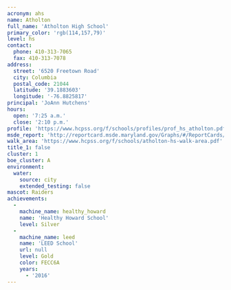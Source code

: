 ```yaml
---
acronym: ahs
name: Atholton
full_name: 'Atholton High School'
primary_color: 'rgb(114,157,79)'
level: hs
contact:
  phone: 410-313-7065
  fax: 410-313-7078
address:
  street: '6520 Freetown Road'
  city: Columbia
  postal_code: 21044
  latitude: '39.1883603'
  longitude: '-76.8825817'
principal: 'JoAnn Hutchens'
hours:
  open: '7:25 a.m.'
  close: '2:10 p.m.'
profile: 'https://www.hcpss.org/f/schools/profiles/prof_hs_atholton.pdf'
msde_report: 'http://reportcard.msde.maryland.gov/Graphs/#/ReportCards/ReportCardSchool/1//1/13/0509/'
walk_area: 'https://www.hcpss.org/f/schools/atholton-hs-walk-area.pdf'
title_1: false
cluster: 1
boe_cluster: A
environment:
  water:
    source: city
    extended_testing: false
mascot: Raiders
achievements:
  -
    machine_name: healthy_howard
    name: 'Healthy Howard School'
    level: Silver
  -
    machine_name: leed
    name: 'LEED School'
    url: null
    level: Gold
    color: FECC6A
    years:
      - '2016'
---
```

